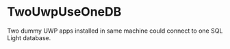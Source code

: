 # TwoUwpUseOneDB
Two dummy UWP apps installed in same machine could connect to one SQL Light database.
